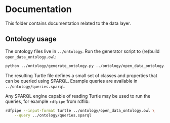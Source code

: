 # Documentation

This folder contains documentation related to the data layer.

## Ontology usage

The ontology files live in `../ontology`.  Run the generator script to (re)build
`open_data_ontology.owl`:

```bash
python ../ontology/generate_ontology.py ../ontology/open_data_ontology.owl
```

The resulting Turtle file defines a small set of classes and properties that can
be queried using SPARQL.  Example queries are available in
`../ontology/queries.sparql`.

Any SPARQL engine capable of reading Turtle may be used to run the queries, for
example `rdfpipe` from rdflib:

```bash
rdfpipe --input-format turtle ../ontology/open_data_ontology.owl \
    --query ../ontology/queries.sparql
```
